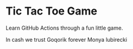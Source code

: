 # Tic Tac Toe Game

Learn GitHub Actions through a fun little game.

In cash we trust 
Goqorik forever 
Monya lubirecki



